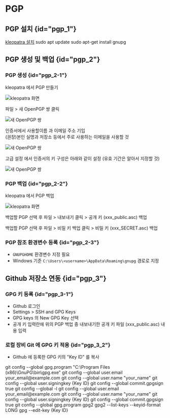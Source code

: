 # PGP
## PGP 설치 {id="pgp_1"}
<tabs>
    <tab title="Windows">
        <a href="https://gpg4win.org/download.html">kleopatra 설치</a>
    </tab>
    <tab title="Linux (WSL)">
        <code-block lang="bash">
            sudo apt update
            sudo apt-get install gnupg
        </code-block>
    </tab>

</tabs>

## PGP 생성 및 백업 {id="pgp_2"}

### PGP 생성 {id="pgp_2-1"}

<procedure title="Windows (kleopatra)">
    <step>
        <p>kleopatra 에서 PGP 만들기</p>
        <img src="pgp-install-windows-kleopatra-1.png" alt="kleopatra 화면" border-effect="line"/>
        <p><shortcut>파일</shortcut> > <shortcut>새 OpenPGP 쌍</shortcut> 클릭</p>
        <img src="pgp-install-windows-kleopatra-2.png" alt="새 OpenPGP 쌍" border-effect="line"/>
        <p>인증서에서 사용할<shortcut>이름</shortcut> 과 <shortcut>이메일 주소</shortcut> 기입<br/>(권장)본인 실명과 저장소 등에서 주로 사용하는 이메일을 사용할 것</p>
        <img src="pgp-install-windows-kleopatra-3.png" alt="새 OpenPGP 쌍" border-effect="line"/>
        <p><shortcut>고급 설정</shortcut> 에서 인증서의 키 구성은 아래와 같이 설정 (유효 기간은 알아서 지정할 것)</p>
        <img src="pgp-install-windows-kleopatra-4.png" alt="새 OpenPGP 쌍" border-effect="line"/>
    </step>
</procedure>

### PGP 백업 {id="pgp_2-2"}

<procedure title="Windows (kleopatra)">
    <step>
        <p>kleopatra 에서 PGP 백업</p>
        <img src="pgp-backup-windows-kleopatra-1.png" alt="kleopatra 화면" border-effect="line"/>
    </step>
    <step>
        <p>백업할 PGP 선택 후 <shortcut>파일</shortcut> > <shortcut>내보내기</shortcut> 클릭 > 공개 키 (xxx_public.asc) 백업</p>
    </step>
    <step>
        <p>백업할 PGP 선택 후 <shortcut>파일</shortcut> > <shortcut>비밀 키 백업</shortcut> 클릭 > 비밀 키 (xxx_SECRET.asc) 백업</p>
    </step>
</procedure>

### PGP 참조 환경변수 등록 {id="pgp_2-3"}

- ```GNUPGHOME``` 환경변수 지정 필요
- Windows 기준 ```C:\Users\<username>\AppData\Roaming\gnupg``` 경로로 지정

## Github 저장소 연동 {id="pgp_3"}

### GPG 키 등록 {id="pgp_3-1"}

- Github 로그인
- Settings > SSH and GPG Keys
- GPG keys 의 New GPG Key 선택
- 공개 키 입력란에 위의 PGP 백업 중 내보내기한 공개 키 파일 (xxx_public.asc) 내용 입력

### 로컬 장비 Git 에 GPG 키 적용 {id="pgp_3_2"}

- Github 에 등록한 GPG 키의 "Key ID" 를 복사
<tabs>
    <tab title="Windows">
        <code-block lang="shell">
            git config --global gpg.program "C:\Program Files (x86)\GnuPG\bin\gpg.exe"
            git config --global user.email your_email@example.com
            git config --global user.name "your_name"
            git config --global user.signingkey {Key ID}
            git config --global commit.gpgsign true
            git config --global -l
        </code-block>
    </tab>
    <tab title="Linux (WSL)">
        <code-block lang="bash">
            git config --global user.email your_email@example.com
            git config --global user.name "your_name"
            git config --global user.signingkey {Key ID}
            git config --global commit.gpgsign true
            git config --global gpg.program gpg2
            gpg2 --list-keys --keyid-format LONG
            gpg --edit-key {Key ID}
        </code-block>
    </tab>
</tabs>